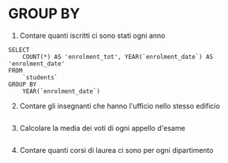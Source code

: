 # GROUP BY

1. Contare quanti iscritti ci sono stati ogni anno
```
SELECT 
	COUNT(*) AS 'enrolment_tot', YEAR(`enrolment_date`) AS 'enrolment_date'
FROM 
	`students`
GROUP BY
	YEAR(`enrolment_date`)
```
2. Contare gli insegnanti che hanno l'ufficio nello stesso edificio
```
```
3. Calcolare la media dei voti di ogni appello d'esame
```
```
4. Contare quanti corsi di laurea ci sono per ogni dipartimento
```
```
